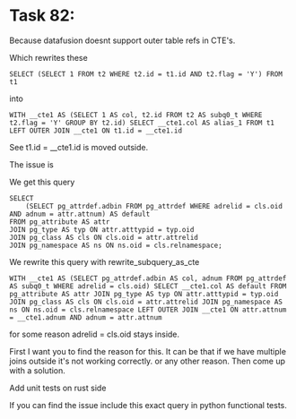 # Task 82:

Because datafusion doesnt support outer table refs in CTE's.

Which rewrites these 

```
SELECT (SELECT 1 FROM t2 WHERE t2.id = t1.id AND t2.flag = 'Y') FROM t1
```

into 

```
WITH __cte1 AS (SELECT 1 AS col, t2.id FROM t2 AS subq0_t WHERE t2.flag = 'Y' GROUP BY t2.id) SELECT __cte1.col AS alias_1 FROM t1 LEFT OUTER JOIN __cte1 ON t1.id = __cte1.id
```

See t1.id = __cte1.id is moved outside.

The issue is 

We get this query
```
SELECT
    (SELECT pg_attrdef.adbin FROM pg_attrdef WHERE adrelid = cls.oid AND adnum = attr.attnum) AS default
FROM pg_attribute AS attr
JOIN pg_type AS typ ON attr.atttypid = typ.oid
JOIN pg_class AS cls ON cls.oid = attr.attrelid
JOIN pg_namespace AS ns ON ns.oid = cls.relnamespace;
```

We rewrite this query with rewrite_subquery_as_cte 

```
WITH __cte1 AS (SELECT pg_attrdef.adbin AS col, adnum FROM pg_attrdef AS subq0_t WHERE adrelid = cls.oid) SELECT __cte1.col AS default FROM pg_attribute AS attr JOIN pg_type AS typ ON attr.atttypid = typ.oid JOIN pg_class AS cls ON cls.oid = attr.attrelid JOIN pg_namespace AS ns ON ns.oid = cls.relnamespace LEFT OUTER JOIN __cte1 ON attr.attnum = __cte1.adnum AND adnum = attr.attnum
```

for some reason adrelid = cls.oid stays inside.

First I want you to find the reason for this. It can be that if we have multiple joins outside it's not working correctly. or any other reason. Then come up with a solution.

Add unit tests on rust side

If you can find the issue include this exact query in python functional tests. 